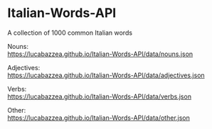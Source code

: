 # Italian-Words-API
A collection of 1000 common Italian words

Nouns:<br/>
https://lucabazzea.github.io/Italian-Words-API/data/nouns.json

Adjectives:<br/>
https://lucabazzea.github.io/Italian-Words-API/data/adjectives.json

Verbs:<br/>
https://lucabazzea.github.io/Italian-Words-API/data/verbs.json

Other:<br/>
https://lucabazzea.github.io/Italian-Words-API/data/other.json
